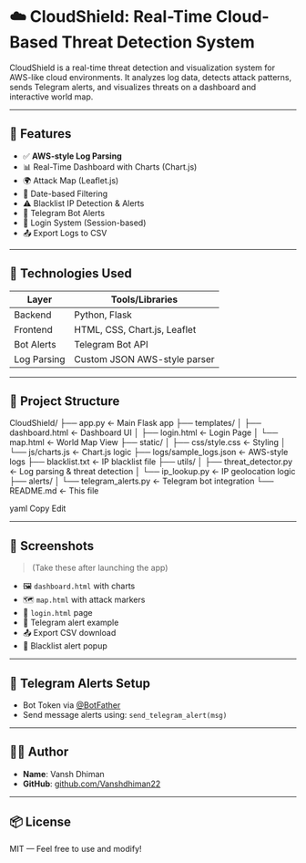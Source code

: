 # ☁️ CloudShield: Real-Time Cloud-Based Threat Detection System


CloudShield is a real-time threat detection and visualization system for AWS-like cloud environments. It analyzes log data, detects attack patterns, sends Telegram alerts, and visualizes threats on a dashboard and interactive world map.

---

## 🚀 Features

- ✅ **AWS-style Log Parsing**
- 📊 Real-Time Dashboard with Charts (Chart.js)
- 🌍 Attack Map (Leaflet.js)
- 📅 Date-based Filtering
- ⚠ Blacklist IP Detection & Alerts
- 🔔 Telegram Bot Alerts
- 🔐 Login System (Session-based)
- 📤 Export Logs to CSV

---

## 🧠 Technologies Used

| Layer       | Tools/Libraries               |
|-------------|-------------------------------|
| Backend     | Python, Flask                 |
| Frontend    | HTML, CSS, Chart.js, Leaflet  |
| Bot Alerts  | Telegram Bot API              |
| Log Parsing | Custom JSON AWS-style parser  |

---

## 📁 Project Structure

CloudShield/
├── app.py ← Main Flask app
├── templates/
│ ├── dashboard.html ← Dashboard UI
│ ├── login.html ← Login Page
│ └── map.html ← World Map View
├── static/
│ ├── css/style.css ← Styling
│ └── js/charts.js ← Chart.js logic
├── logs/sample_logs.json ← AWS-style logs
├── blacklist.txt ← IP blacklist file
├── utils/
│ ├── threat_detector.py ← Log parsing & threat detection
│ └── ip_lookup.py ← IP geolocation logic
├── alerts/
│ └── telegram_alerts.py ← Telegram bot integration
└── README.md ← This file

yaml
Copy
Edit

---

## 📸 Screenshots

> (Take these after launching the app)

- 🖼 `dashboard.html` with charts
- 🗺 `map.html` with attack markers
- 🔐 `login.html` page
- 🧾 Telegram alert example
- 📤 Export CSV download
- 🛑 Blacklist alert popup

---

## 📡 Telegram Alerts Setup

- Bot Token via [@BotFather](https://t.me/BotFather)
- Send message alerts using: `send_telegram_alert(msg)`

---

## 👨‍💻 Author

- **Name**: Vansh Dhiman   
- **GitHub**: [github.com/Vanshdhiman22](https://github.com/Vanshdhiman22)

---

## 📦 License

MIT — Feel free to use and modify!
